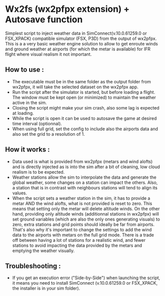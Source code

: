 # Wx2fs (wx2pfpx extension) + Autosave function
Simplest script to inject weather data in SimConnect(v.10.0.61259.0 or FSX_XPACK) compatible simulator (FSX, P3D) from the output of wx2pfpx. This is a a very basic weather engine solution to allow to get enroute winds and ground weather at airports (for which the metar is available) for IFR flight where visual realism it not important.

## How to use :
- The executable must be in the same folder as the output folder from wx2pfpx, it will take the selected dataset on the wx2pfpx app.
- Run the script after the simulator is started, but before loading a flight. The window must be kept open (or minimized) to maintain the weather active in the sim.
- Closing the script might make your sim crash, also some lag is expected at loading.
- While the script is open it can be used to autosave the game at desired time interval (optionnal).
- When using full grid, set the config to include also the airports data and also set the grid to a resolution of 1.


## How it works :
- Data used is what is provided from wx2pfpx (metars and wind alofts) and is directly injected as is into the sim after a bit of cleaning, low cloud realism is to be expected.
- Weather stations allow the sim to interpolate the data and generate the global weather, some changes on a station can impact the others. Also, a station that is in contrast with neighbours stations will tend to align its values.
- When the script sets a weather station in the sim, it has to provide a metar AND the wind alofts, what is not provided is reset to zero. This means that setting only the metar will delete altitude winds. On the other hand, providing only altitude winds (additionnal stations in wx2pfpx) will set ground variables (which are also the only ones generating visuals) to zero, extra stations and grid points should ideally be far from airports. That's also why it's important to change the settings to add the wind data to the airports with metars on the full grid mode. There is a trade off between having a lot of stations for a realistic wind, and fewer stations to avoid impacting the data provided by the metars and emptying the weather visually.

## Troubleshooting :
- If you get an execution error ("Side-by-Side") when launching the script, it means you need to install SimConnect (v.10.0.61259.0 or FSX_XPACK, the installer is in your sim folder).
